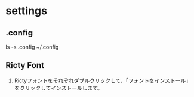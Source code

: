 settings
========

## .config
ls -s .config ~/.config

## Ricty Font

1. Rictyフォントをそれぞれダブルクリックして、「フォントをインストール」をクリックしてインストールします。
